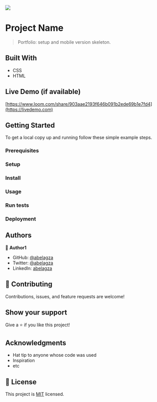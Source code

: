![](https://img.shields.io/badge/Microverse-blueviolet)

# Project Name

> Portfolio: setup and mobile version skeleton.


## Built With

- CSS
- HTML

## Live Demo (if available)

[https://www.loom.com/share/903aae2193f646b091b2ede69b1e7fd4](https://livedemo.com)


## Getting Started

To get a local copy up and running follow these simple example steps.

### Prerequisites

### Setup

### Install

### Usage

### Run tests

### Deployment



## Authors

👤 **Author1**

- GitHub: [@abelagza](https://github.com/abelagza)
- Twitter: [@abelagza](https://twitter.com/abelagza)
- LinkedIn: [abelagza](https://linkedin.com/in/abelagza)


## 🤝 Contributing

Contributions, issues, and feature requests are welcome!

## Show your support

Give a ⭐️ if you like this project!

## Acknowledgments

- Hat tip to anyone whose code was used
- Inspiration
- etc

## 📝 License

This project is [MIT](./MIT.md) licensed.

